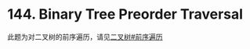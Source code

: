 # 144. Binary Tree Preorder Traversal

此题为对二叉树的前序遍历，请见[二叉树#前序遍历](https://github.com/objchris/LeetCodePearl/blob/master/Algorithm/Binary%20Tree.md#%E5%89%8D%E5%BA%8F%E9%81%8D%E5%8E%86)